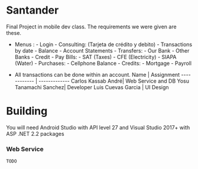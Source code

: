 # Santander
Final Project in mobile dev class. The requirements we were given are these.
- Menus :
       - Login
       - Consulting: (Tarjeta de crédito y debito)
                - Transactions by date
                - Balance
                - Account Statements
       -  Transfers:
                - Our Bank
                - Other Banks
                - Credit
       -  Pay Bills:
                -  SAT (Taxes)
                -  CFE (Electricity)
                -  SIAPA (Water)
       - Purchases:
                - Cellphone Balance
       - Credits:
                -  Mortgage
                -  Payroll
                
- All transactions can be done within an account.
Name | Assignment
------------ | -------------
Carlos Kassab André| Web Service and DB
Yosu Tanamachi Sanchez| Developer
Luis Cuevas Garcia | UI Design
# Building

You will need Android Studio with API level 27 and Visual Studio 2017+ with ASP .NET 2.2 packages

### Web Service

`TODO`


